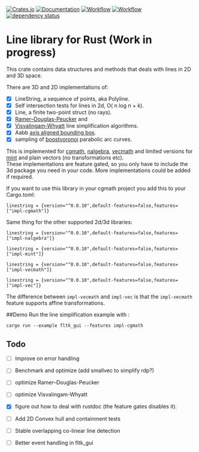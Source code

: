 [![Crates.io](https://meritbadge.herokuapp.com/linestring)](https://crates.io/crates/linestring)
[![Documentation](https://docs.rs/linestring/badge.svg)](https://docs.rs/linestring)
[![Workflow](https://github.com/eadf/linestring.rs/workflows/Rust/badge.svg)](https://github.com/eadf/linestring.rs/workflows/Rust/badge.svg)
[![Workflow](https://github.com/eadf/linestring.rs/workflows/Clippy/badge.svg)](https://github.com/eadf/linestring.rs/workflows/Clippy/badge.svg)
[![dependency status](https://deps.rs/crate/linestring/0.0.10/status.svg)](https://deps.rs/crate/linestring/0.0.10)

# Line library for Rust (Work in progress)

This crate contains data structures and methods that deals with lines in 2D and 3D space.

There are 3D and 2D implementations of:
- [x] LineString, a sequence of points, aka Polyline.
- [x] Self intersection tests for lines in 2d, O( n log n + k).
- [x] Line, a finite two-point struct (no rays).
- [x] [Ramer–Douglas-Peucker](https://en.wikipedia.org/wiki/Ramer–Douglas–Peucker_algorithm) and
- [x] [Visvalingam-Whyatt](https://en.wikipedia.org/wiki/Visvalingam–Whyatt_algorithm) line simplification algorithms.
- [x] Aabb [axis aligned bounding box](https://en.wikipedia.org/wiki/Minimum_bounding_box).
- [x] sampling of [boostvoronoi](https://github.com/eadf/boostvoronoi.rs) parabolic arc curves.

This is implemented for [cgmath](https://crates.io/crates/cgmath), 
[nalgebra](https://crates.io/crates/nalgebra), [vecmath](https://crates.io/crates/vecmath) 
and limited versions for [mint](https://crates.io/crates/mint) and plain vectors (no transformations etc).
\
These implementations are feature gated, so you only have to include the 3d package you need in your code.
More implementations could be added if required.

If you want to use this library in your cgmath project you add this to your Cargo.toml:
```cargo
linestring = {version="^0.0.10",default-features=false,features=["impl-cgmath"]}
```
Same thing for the other supported 2d/3d libraries: 
```cargo
linestring = {version="^0.0.10",default-features=false,features=["impl-nalgebra"]}
```

```cargo
linestring = {version="^0.0.10",default-features=false,features=["impl-mint"]}
```

```cargo
linestring = {version="^0.0.10",default-features=false,features=["impl-vecmath"]}
```
```cargo
linestring = {version="^0.0.10",default-features=false,features=["impl-vec"]}
```
The difference between ```impl-vecmath``` and ```impl-vec``` is that the ```impl-vecmath``` feature supports 
affine transformations.

##Demo
Run the line simplification example with :
```fish
cargo run --example fltk_gui --features impl-cgmath
```

## Todo
- [ ] Improve on error handling
- [ ] Benchmark and optimize (add smallvec to simplify rdp?)
- [ ] optimize Ramer–Douglas-Peucker
- [ ] optimize Visvalingam-Whyatt
- [x] figure out how to deal with rustdoc (the feature gates disables it).
- [ ] Add 2D Convex hull and containment tests
- [ ] Stable overlapping co-linear line detection
- [ ] Better event handling in fltk_gui

